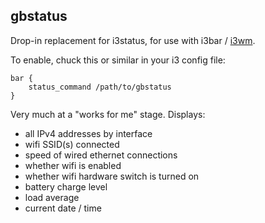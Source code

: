 gbstatus
--------

Drop-in replacement for i3status, for use with i3bar / [i3wm](http://i3wm.org/).

To enable, chuck this or similar in your i3 config file:

    bar {
        status_command /path/to/gbstatus
    }

Very much at a "works for me" stage. Displays:

 - all IPv4 addresses by interface
 - wifi SSID(s) connected
 - speed of wired ethernet connections
 - whether wifi is enabled
 - whether wifi hardware switch is turned on
 - battery charge level
 - load average
 - current date / time



